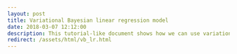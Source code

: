 ```yaml
---
layout: post
title: Variational Bayesian linear regression model
date: 2018-03-07 12:12:00
description: This tutorial-like document shows how we can use variational inference to efficiently perform Bayesian linear regression.
redirect: /assets/html/vb_lr.html
---
```

